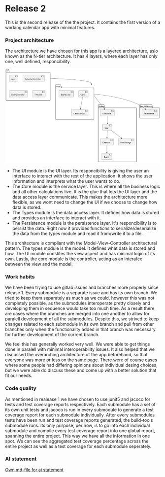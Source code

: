 # Release 2

This is the second release of the the project. It contains the first version of a working calendar app with minimal features.

### Project architecture

The architecture we have chosen for this app is a layered architecture, aslo known as the N-tier architecture. It has 4 layers, where each layer has only one, well defined, responcibility.

![alt text](./../images/image.png)

- The UI module is the UI layer. Its responcibility is giving the user an interface to interact with the rest of the application. It shows the user information and interprets what the user wants to do.
- The Core module is the service layer. This is where all the business logic and all other calculations live. It is the glue that lets the UI layer and the data access layer communicate. This makes the architecture more flexible, as we wont need to change the UI if we choose to change how data is stored.
- The Types module is the data access layer. It defines how data is stored and provides an interface to interact with it. 
- The Persistence module is the persistence layer. It's responcibility is to persist the data. Right now it provides functions to serialize/deserialize the data from the types module and read it from/write it to a file.

This architecture is compliant with the Model-View-Controller architectural pattern. The types module is the model. It defines what data is stored and how. The UI module constites the view aspect and has minimal logic of its own. Lastly, the core module is the controller, acting as an interafce between the view and the model.

### Work habits

We have been trying to use gitlab issues and branches more properly since release 1. Every submodule is a separate issue and has its own branch. We tried to keep them separately as much as we could, however this was not completely possible, as the submodules interoperate pretty closely and developing them in sequence would take too much time. As a result there are cases where the branches are merged into one another to allow for paralell development of all the submodules. Despite this, we strived to keep changes related to each submodule in its own branch and pull from other branches only when the functionality added in that branch was necessary for further development of the current branch.

We feel this has generally worked very well. We were able to get things done in paralell with minimal interoperability issues. It also helped that we discussed the overarching architecture of the app beforehand, so that everyone was more or less on the same page. There were of course cases where some people had differing opinions about individual desing choices, but we were able do discuss these and come up with a better solution that fit our needs.

### Code quality

As mentioned in realease 1 we have chosen to use junit5 and jacoco for tests and test coverage reports respectively. Each submodule has a set of its own unit tests and jacoco is run in every submodule to generate a test coverage report for each submodule individually. After every submodules tests have been run and test coverage reports generated, the build-tools submodule runs. Its only purpose, per now, is to go into each individual submodule and compile every test coverage report into one global report, spanning the entire project. This way we have all the information in one spot. We can see the aggregated test coverage percentage across the entire project as well as a test coverage for each submodule seperately.

### AI statement

[Own md-file for ai statement](./ai-tools.md)
